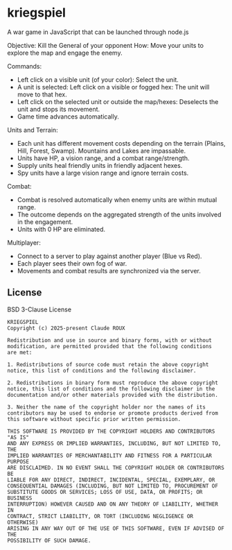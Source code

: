 # kriegspiel
A war game in JavaScript that can be launched through node.js

Objective: Kill the General of your opponent
How: Move your units to explore the map and engage the enemy.

Commands:
- Left click on a visible unit (of your color): Select the unit.
- A unit is selected: Left click on a visible or fogged hex: The unit will move to that hex.
- Left click on the selected unit or outside the map/hexes: Deselects the unit and stops its movement.
- Game time advances automatically.

Units and Terrain:
- Each unit has different movement costs depending on the terrain (Plains, Hill, Forest, Swamp). Mountains and Lakes are impassable.
- Units have HP, a vision range, and a combat range/strength.
- Supply units heal friendly units in friendly adjacent hexes.
- Spy units have a large vision range and ignore terrain costs.

Combat:
- Combat is resolved automatically when enemy units are within mutual range.
- The outcome depends on the aggregated strength of the units involved in the engagement.
- Units with 0 HP are eliminated.

Multiplayer:
- Connect to a server to play against another player (Blue vs Red).
- Each player sees their own fog of war.
- Movements and combat results are synchronized via the server.


## License

BSD 3-Clause License

```
KRIEGSPIEL
Copyright (c) 2025-present Claude ROUX

Redistribution and use in source and binary forms, with or without 
modification, are permitted provided that the following conditions 
are met:

1. Redistributions of source code must retain the above copyright 
notice, this list of conditions and the following disclaimer.

2. Redistributions in binary form must reproduce the above copyright 
notice, this list of conditions and the following disclaimer in the 
documentation and/or other materials provided with the distribution.

3. Neither the name of the copyright holder nor the names of its 
contributors may be used to endorse or promote products derived from 
this software without specific prior written permission.

THIS SOFTWARE IS PROVIDED BY THE COPYRIGHT HOLDERS AND CONTRIBUTORS "AS IS" 
AND ANY EXPRESS OR IMPLIED WARRANTIES, INCLUDING, BUT NOT LIMITED TO, THE 
IMPLIED WARRANTIES OF MERCHANTABILITY AND FITNESS FOR A PARTICULAR PURPOSE 
ARE DISCLAIMED. IN NO EVENT SHALL THE COPYRIGHT HOLDER OR CONTRIBUTORS BE 
LIABLE FOR ANY DIRECT, INDIRECT, INCIDENTAL, SPECIAL, EXEMPLARY, OR 
CONSEQUENTIAL DAMAGES (INCLUDING, BUT NOT LIMITED TO, PROCUREMENT OF 
SUBSTITUTE GOODS OR SERVICES; LOSS OF USE, DATA, OR PROFITS; OR BUSINESS 
INTERRUPTION) HOWEVER CAUSED AND ON ANY THEORY OF LIABILITY, WHETHER IN 
CONTRACT, STRICT LIABILITY, OR TORT (INCLUDING NEGLIGENCE OR OTHERWISE) 
ARISING IN ANY WAY OUT OF THE USE OF THIS SOFTWARE, EVEN IF ADVISED OF THE 
POSSIBILITY OF SUCH DAMAGE.
```
